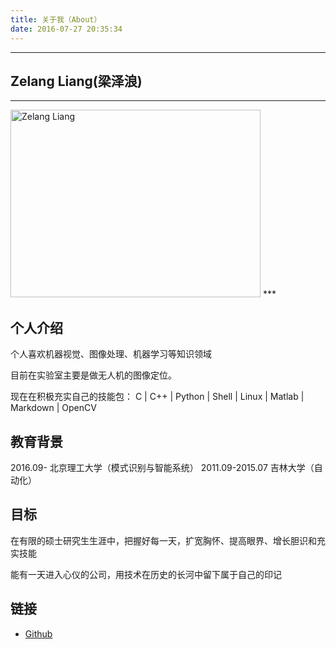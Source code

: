 ```yaml
---
title: 关于我（About）
date: 2016-07-27 20:35:34
---
```

***
## Zelang Liang(梁泽浪)

***
<img src="http://oapeb119y.bkt.clouddn.com/IMG_20160921_193937.jpg" alt="Zelang Liang" height="300" width="400">
***

## 个人介绍

个人喜欢机器视觉、图像处理、机器学习等知识领域

目前在实验室主要是做无人机的图像定位。

现在在积极充实自己的技能包：
  C | C++ | Python | Shell | Linux | Matlab | Markdown | OpenCV
 
## 教育背景
2016.09-         北京理工大学（模式识别与智能系统）
2011.09-2015.07  吉林大学（自动化） 


## 目标

在有限的硕士研究生生涯中，把握好每一天，扩宽胸怀、提高眼界、增长胆识和充实技能

能有一天进入心仪的公司，用技术在历史的长河中留下属于自己的印记

## 链接

+ [Github](https://github.com/liangzelang)



